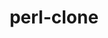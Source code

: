 ---
title: "perl-clone"
layout: cache
categories: [package, develop-2023-06-25]
meta: {"versions": ["0.46"], "compilers": ["gcc@=7.3.1"], "oss": ["amzn2"], "platforms": ["linux"], "targets": ["aarch64", "neoverse_n1", "x86_64_v3"], "stacks": ["aws-ahug", "aws-ahug-aarch64", "root"], "num_specs": 3, "num_specs_by_stack": {"root": 3, "aws-ahug-aarch64": 2, "aws-ahug": 1}}
spec_details: [{"hash": "mg2dwabbpfecta3ncs2uyfsepholbozv", "compiler": "gcc@=7.3.1", "versions": ["0.46"], "os": "amzn2", "platform": "linux", "target": "aarch64", "variants": ["build_system=perl"], "stacks": ["root", "aws-ahug-aarch64"], "size": "-", "tarball": "https://binaries.spack.io/releases/develop-2023-06-25/build_cache/linux-amzn2-aarch64/gcc-7.3.1/perl-clone-0.46/linux-amzn2-aarch64-gcc-7.3.1-perl-clone-0.46-mg2dwabbpfecta3ncs2uyfsepholbozv.spack"}, {"hash": "asq4k4nnuak452xpttypn4jlaskknxij", "compiler": "gcc@=7.3.1", "versions": ["0.46"], "os": "amzn2", "platform": "linux", "target": "x86_64_v3", "variants": ["build_system=perl"], "stacks": ["root", "aws-ahug"], "size": "-", "tarball": "https://binaries.spack.io/releases/develop-2023-06-25/build_cache/linux-amzn2-x86_64_v3/gcc-7.3.1/perl-clone-0.46/linux-amzn2-x86_64_v3-gcc-7.3.1-perl-clone-0.46-asq4k4nnuak452xpttypn4jlaskknxij.spack"}, {"hash": "3sw6sgt5ed7cvueynjysounwo5jv53h3", "compiler": "gcc@=7.3.1", "versions": ["0.46"], "os": "amzn2", "platform": "linux", "target": "neoverse_n1", "variants": ["build_system=perl"], "stacks": ["root", "aws-ahug-aarch64"], "size": "-", "tarball": "https://binaries.spack.io/releases/develop-2023-06-25/build_cache/linux-amzn2-neoverse_n1/gcc-7.3.1/perl-clone-0.46/linux-amzn2-neoverse_n1-gcc-7.3.1-perl-clone-0.46-3sw6sgt5ed7cvueynjysounwo5jv53h3.spack"}]
---